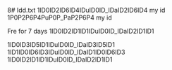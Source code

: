 8# Idd.txt
1ID0ID2ID6ID4IDuID0ID_IDaID2ID6ID4 my id
1P0P2P6P4PuP0P_PaP2P6P4 my id


Fre for 7 days
1ID0ID2ID1ID1IDuID0ID_IDaID2ID1ID1

1ID0ID3ID5ID1IDuID0ID_IDaID3ID5ID1
1ID1ID0ID6ID3IDuID0ID_IDaID1ID0ID6ID3
1ID0ID2ID1ID1IDuID0ID_IDaID2ID1ID1
